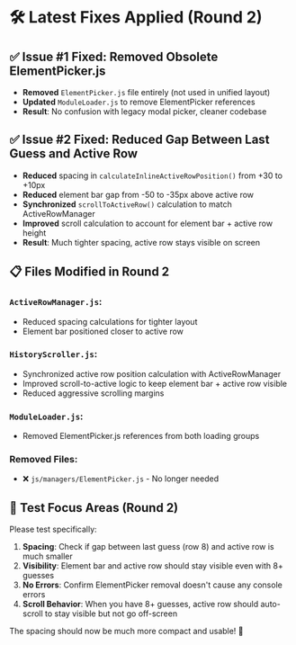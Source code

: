 # 🛠️ **Latest Fixes Applied** (Round 2)

## ✅ **Issue #1 Fixed**: Removed Obsolete ElementPicker.js
- **Removed** `ElementPicker.js` file entirely (not used in unified layout)
- **Updated** `ModuleLoader.js` to remove ElementPicker references  
- **Result**: No confusion with legacy modal picker, cleaner codebase

## ✅ **Issue #2 Fixed**: Reduced Gap Between Last Guess and Active Row
- **Reduced** spacing in `calculateInlineActiveRowPosition()` from +30 to +10px
- **Reduced** element bar gap from -50 to -35px above active row
- **Synchronized** `scrollToActiveRow()` calculation to match ActiveRowManager
- **Improved** scroll calculation to account for element bar + active row height
- **Result**: Much tighter spacing, active row stays visible on screen

## 📋 **Files Modified in Round 2**

### `ActiveRowManager.js`:
- Reduced spacing calculations for tighter layout
- Element bar positioned closer to active row

### `HistoryScroller.js`:  
- Synchronized active row position calculation with ActiveRowManager
- Improved scroll-to-active logic to keep element bar + active row visible
- Reduced aggressive scrolling margins

### `ModuleLoader.js`:
- Removed ElementPicker.js references from both loading groups

### **Removed Files**:
- ❌ `js/managers/ElementPicker.js` - No longer needed

## 🧪 **Test Focus Areas (Round 2)**

Please test specifically:

1. **Spacing**: Check if gap between last guess (row 8) and active row is much smaller
2. **Visibility**: Element bar and active row should stay visible even with 8+ guesses
3. **No Errors**: Confirm ElementPicker removal doesn't cause any console errors
4. **Scroll Behavior**: When you have 8+ guesses, active row should auto-scroll to stay visible but not go off-screen

The spacing should now be much more compact and usable! 🎯
